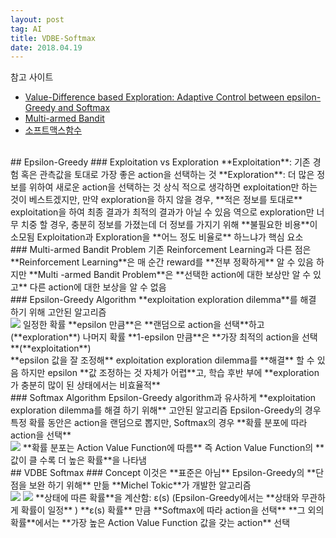 ```yaml
---
layout: post 
tag: AI
title: VDBE-Softmax
date: 2018.04.19
---
```

참고 사이트
- [Value-Difference based Exploration: Adaptive Control between epsilon-Greedy and Softmax](http://www.tokic.com/www/tokicm/publikationen/papers/KI2011.pdf)
- [Multi-armed Bandit](http://sanghyukchun.github.io/96/)
- [소프트맥스함수](http://eehoeskrap.tistory.com/144)

<br>
## Epsilon-Greedy  
### Exploitation vs Exploration  
**Exploitation**: 기존 경험 혹은 관측값을 토대로 가장 좋은 action을 선택하는 것  
**Exploration**: 더 많은 정보를 위하여 새로운 action을 선택하는 것  
상식 적으로 생각하면 exploitation만 하는 것이 베스트겠지만, 만약 exploration을 하지 않을 경우, **적은 정보를 토대로** exploitation을 하여 최종 결과가 최적의 결과가 아닐 수 있음  
역으로 exploration만 너무 치중 할 경우, 충분히 정보를 가졌는데 더 정보를 가지기 위해 **불필요한 비용**이 소모됨  
Exploitation과 Exploration을 **어느 정도 비율로** 하느냐가 핵심 요소  
<br>
### Multi-armed Bandit Problem  
기존 Reinforcement Learning과 다른 점은  
**Reinforcement Learning**은 매 순간 reward를 **전부 정확하게** 알 수 있음  
하지만 **Multi -armed Bandit Problem**은 **선택한 action에 대한 보상만 알 수 있고** 다른 action에 대한 보상을 알 수 없음  
<br>
### Epsilon-Greedy Algorithm  
**exploitation exploration dilemma**를 해결 하기 위해 고안된 알고리즘  
<br>
<img src="{{site.url}}/images/AI_VDBE-Softmax2.JPG?raw=true">  
일정한 확률 **epsilon 만큼**은 **랜덤으로 action을 선택**하고(**exploration**)  
나머지 확률 **1-epsilon 만큼**은 **가장 최적의 action을 선택**(**exploitation**)  
<br>
**epsilon 값을 잘 조정해** exploitation exploration dilemma를 **해결** 할 수 있음  
하지만 epsilon **값 조정하는 것 자체가 어렵**고, 학습 후반 부에 **exploration가 충분히 많이 된 상태에서는 비효율적**   
<br>
### Softmax Algorithm  
Epsilon-Greedy algorithm과 유사하게 **exploitation exploration dilemma를 해결 하기 위해** 고안된 알고리즘  
Epsilon-Greedy의 경우 특정 확률 동안은 action을 랜덤으로 뽑지만, Softmax의 경우 **확률 분포에 따라 action을 선택**  
<br>
<img src="{{site.url}}/images/AI_VDBE-Softmax1.jpg?raw=true">  
**확률 분포는 Action Value Function에 따름**  
즉 Action Value Function의 **값이 클 수록 더 높은 확률**을 나타냄  
<br>
## VDBE Softmax  
### Concept  
이것은 **표준은 아님**  
Epsilon-Greedy의 **단점을 보완 하기 위해** 만듦  
**Michel Tokic**가 개발한 알고리즘  
<br>
<img src="{{site.url}}/images/AI_VDBE-Softmax3.JPG?raw=true">  
<img src="{{site.url}}/images/AI_VDBE-Softmax4.JPG?raw=true">  
**상태에 따른 확률**을 계산함: ε(s)  
(Epsilon-Greedy에서는 **상태와 무관하게 확률이 일정** )  
**ε(s) 확률** 만큼 **Softmax에 따라 action을 선택**  
**그 외의 확률**에서는 **가장 높은 Action Value Function 값을 갖는 action** 선택  
